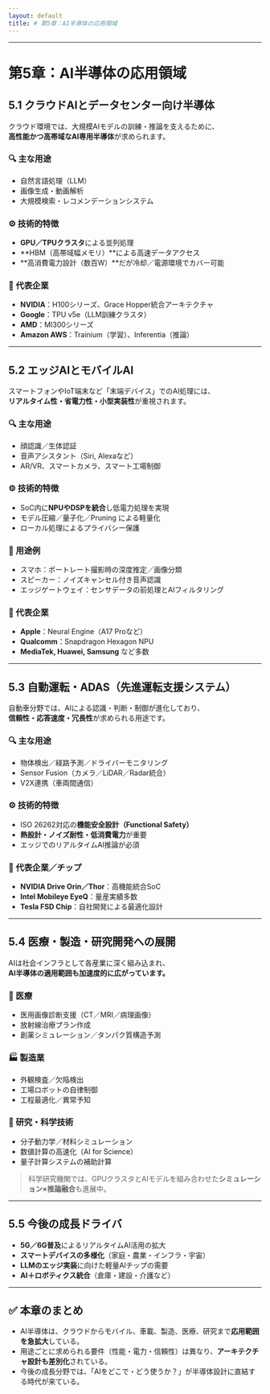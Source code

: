 ```yaml
---
layout: default
title: # 第5章：AI半導体の応用領域
---
```


---

# 第5章：AI半導体の応用領域

## 5.1 クラウドAIとデータセンター向け半導体

クラウド環境では、大規模AIモデルの訓練・推論を支えるために、  
**高性能かつ高帯域なAI専用半導体**が求められます。

### 🔍 主な用途
- 自然言語処理（LLM）
- 画像生成・動画解析
- 大規模検索・レコメンデーションシステム

### ⚙️ 技術的特徴
- **GPU／TPUクラスタ**による並列処理  
- **HBM（高帯域幅メモリ）**による高速データアクセス  
- **高消費電力設計（数百W）**だが冷却／電源環境でカバー可能

### 🏢 代表企業
- **NVIDIA**：H100シリーズ、Grace Hopper統合アーキテクチャ  
- **Google**：TPU v5e（LLM訓練クラスタ）  
- **AMD**：MI300シリーズ  
- **Amazon AWS**：Trainium（学習）、Inferentia（推論）

---

## 5.2 エッジAIとモバイルAI

スマートフォンやIoT端末など「末端デバイス」でのAI処理には、  
**リアルタイム性・省電力性・小型実装性**が重視されます。

### 🔍 主な用途
- 顔認識／生体認証  
- 音声アシスタント（Siri, Alexaなど）  
- AR/VR、スマートカメラ、スマート工場制御

### ⚙️ 技術的特徴
- SoC内に**NPUやDSPを統合**し低電力処理を実現  
- モデル圧縮／量子化／Pruning による軽量化  
- ローカル処理によるプライバシー保護

### 📱 用途例
- スマホ：ポートレート撮影時の深度推定／画像分類  
- スピーカー：ノイズキャンセル付き音声認識  
- エッジゲートウェイ：センサデータの前処理とAIフィルタリング

### 🏢 代表企業
- **Apple**：Neural Engine（A17 Proなど）  
- **Qualcomm**：Snapdragon Hexagon NPU  
- **MediaTek, Huawei, Samsung** など多数

---

## 5.3 自動運転・ADAS（先進運転支援システム）

自動車分野では、AIによる認識・判断・制御が進化しており、  
**信頼性・応答速度・冗長性**が求められる用途です。

### 🔍 主な用途
- 物体検出／経路予測／ドライバーモニタリング  
- Sensor Fusion（カメラ／LiDAR／Radar統合）  
- V2X連携（車両間通信）

### ⚙️ 技術的特徴
- ISO 26262対応の**機能安全設計（Functional Safety）**  
- **熱設計・ノイズ耐性・低消費電力**が重要  
- エッジでのリアルタイムAI推論が必須

### 🚗 代表企業／チップ
- **NVIDIA Drive Orin／Thor**：高機能統合SoC  
- **Intel Mobileye EyeQ**：量産実績多数  
- **Tesla FSD Chip**：自社開発による最適化設計

---

## 5.4 医療・製造・研究開発への展開

AIは社会インフラとして各産業に深く組み込まれ、  
**AI半導体の適用範囲も加速度的に広がっています。**

### 🏥 医療
- 医用画像診断支援（CT／MRI／病理画像）  
- 放射線治療プラン作成  
- 創薬シミュレーション／タンパク質構造予測

### 🏭 製造業
- 外観検査／欠陥検出  
- 工場ロボットの自律制御  
- 工程最適化／異常予知

### 🔬 研究・科学技術
- 分子動力学／材料シミュレーション  
- 数値計算の高速化（AI for Science）  
- 量子計算システムの補助計算

> 科学研究機関では、GPUクラスタとAIモデルを組み合わせた**シミュレーション×推論融合**も進展中。

---

## 5.5 今後の成長ドライバ

- **5G／6G普及**によるリアルタイムAI活用の拡大  
- **スマートデバイスの多様化**（家庭・農業・インフラ・宇宙）  
- **LLMのエッジ実装**に向けた軽量AIチップの需要  
- **AI＋ロボティクス統合**（倉庫・建設・介護など）

---

## ✅ 本章のまとめ

- AI半導体は、クラウドからモバイル、車載、製造、医療、研究まで**応用範囲を急拡大**している。  
- 用途ごとに求められる要件（性能・電力・信頼性）は異なり、**アーキテクチャ設計も差別化**されている。  
- 今後の成長分野では、「AIをどこで・どう使うか？」が半導体設計に直結する時代が来ている。
